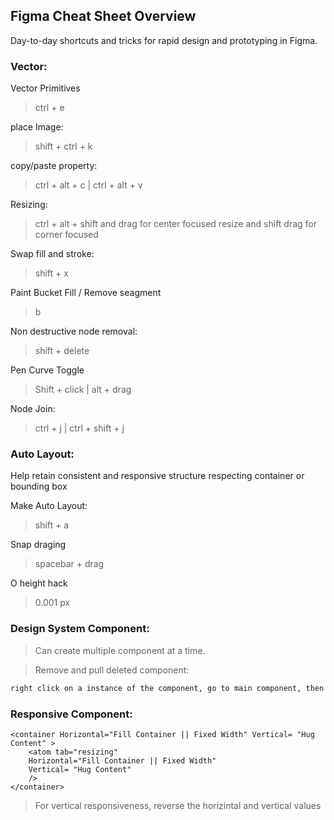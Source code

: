 ## Figma Cheat Sheet Overview

Day-to-day shortcuts and tricks for rapid design and prototyping in Figma.

### Vector:

Vector Primitives
> ctrl + e

place Image:
> shift + ctrl + k

copy/paste property:
> ctrl + alt + c | ctrl + alt + v

Resizing:
> ctrl + alt + shift and drag for center focused resize and shift drag for corner focused

Swap fill and stroke:
> shift + x

Paint Bucket Fill / Remove seagment
> b

Non destructive node removal:
> shift + delete

Pen Curve Toggle
> Shift + click | alt + drag

Node Join:
> ctrl + j | ctrl + shift + j

### Auto Layout:
Help retain consistent and responsive structure respecting container or bounding box

Make Auto Layout:
> shift + a

Snap draging
> spacebar + drag

O height hack
> 0.001 px

### Design System Component:
> Can create multiple component at a time.

> Remove and pull deleted component:
```txt
right click on a instance of the component, go to main component, then restore the main component
```

### Responsive Component:
```xlm
<container Horizontal="Fill Container || Fixed Width" Vertical= "Hug Content" >
    <atom tab="resizing" 
    Horizontal="Fill Container || Fixed Width" 
    Vertical= "Hug Content" 
    />
</container>
```
> For vertical responsiveness, reverse the horizintal and vertical values